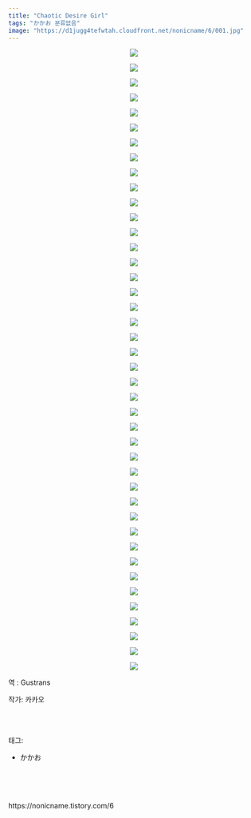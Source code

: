 ```yaml
---
title: "Chaotic Desire Girl"
tags: "かかお 분류없음"
image: "https://d1jugg4tefwtah.cloudfront.net/nonicname/6/001.jpg"
---
```

<div class="article">
<div class="tt_article_useless_p_margin"><p style="text-align: center; clear: none; float: none;"><img src="{{ site.imgserver11 }}/nonicname/6/001.jpg"/></p><p style="text-align: center; clear: none; float: none;"><img src="{{ site.imgserver11 }}/nonicname/6/002.jpg"/></p><p style="text-align: center; clear: none; float: none;"><img src="{{ site.imgserver11 }}/nonicname/6/003.jpg"/></p><p style="text-align: center; clear: none; float: none;"><img src="{{ site.imgserver11 }}/nonicname/6/004.jpg"/></p><p style="text-align: center; clear: none; float: none;"><img src="{{ site.imgserver11 }}/nonicname/6/005.jpg"/></p><p style="text-align: center; clear: none; float: none;"><img src="{{ site.imgserver11 }}/nonicname/6/006.jpg"/></p><p style="text-align: center; clear: none; float: none;"><img src="{{ site.imgserver11 }}/nonicname/6/007.jpg"/></p><p style="text-align: center; clear: none; float: none;"><img src="{{ site.imgserver11 }}/nonicname/6/008.jpg"/></p><p style="text-align: center; clear: none; float: none;"><img src="{{ site.imgserver11 }}/nonicname/6/009.jpg"/></p><p style="text-align: center; clear: none; float: none;"><img src="{{ site.imgserver11 }}/nonicname/6/010.jpg"/></p><p style="text-align: center; clear: none; float: none;"><img src="{{ site.imgserver11 }}/nonicname/6/011.jpg"/></p><p style="text-align: center; clear: none; float: none;"><img src="{{ site.imgserver11 }}/nonicname/6/012.jpg"/></p><p style="text-align: center; clear: none; float: none;"><img src="{{ site.imgserver11 }}/nonicname/6/013.jpg"/></p><p style="text-align: center; clear: none; float: none;"><img src="{{ site.imgserver11 }}/nonicname/6/014.jpg"/></p><p style="text-align: center; clear: none; float: none;"><img src="{{ site.imgserver11 }}/nonicname/6/015.jpg"/></p><p style="text-align: center; clear: none; float: none;"><img src="{{ site.imgserver11 }}/nonicname/6/016.jpg"/></p><p style="text-align: center; clear: none; float: none;"><img src="{{ site.imgserver11 }}/nonicname/6/017.jpg"/></p><p style="text-align: center; clear: none; float: none;"><img src="{{ site.imgserver11 }}/nonicname/6/018.jpg"/></p><p style="text-align: center; clear: none; float: none;"><img src="{{ site.imgserver11 }}/nonicname/6/019.jpg"/></p><p style="text-align: center; clear: none; float: none;"><img src="{{ site.imgserver11 }}/nonicname/6/020.jpg"/></p><p style="text-align: center; clear: none; float: none;"><img src="{{ site.imgserver11 }}/nonicname/6/021.jpg"/></p><p style="text-align: center; clear: none; float: none;"><img src="{{ site.imgserver11 }}/nonicname/6/022.jpg"/></p><p style="text-align: center; clear: none; float: none;"><img src="{{ site.imgserver11 }}/nonicname/6/023.jpg"/></p><p style="text-align: center; clear: none; float: none;"><img src="{{ site.imgserver11 }}/nonicname/6/024.jpg"/></p><p style="text-align: center; clear: none; float: none;"><img src="{{ site.imgserver11 }}/nonicname/6/025.jpg"/></p><p style="text-align: center; clear: none; float: none;"><img src="{{ site.imgserver11 }}/nonicname/6/026.jpg"/></p><p style="text-align: center; clear: none; float: none;"><img src="{{ site.imgserver11 }}/nonicname/6/027.jpg"/></p><p style="text-align: center; clear: none; float: none;"><img src="{{ site.imgserver11 }}/nonicname/6/028.jpg"/></p><p style="text-align: center; clear: none; float: none;"><img src="{{ site.imgserver11 }}/nonicname/6/029.jpg"/></p><p style="text-align: center; clear: none; float: none;"><img src="{{ site.imgserver11 }}/nonicname/6/030.jpg"/></p><p style="text-align: center; clear: none; float: none;"><img src="{{ site.imgserver11 }}/nonicname/6/031.jpg"/></p><p style="text-align: center; clear: none; float: none;"><img src="{{ site.imgserver11 }}/nonicname/6/032.jpg"/></p><p style="text-align: center; clear: none; float: none;"><img src="{{ site.imgserver11 }}/nonicname/6/033.jpg"/></p><p style="text-align: center; clear: none; float: none;"><img src="{{ site.imgserver11 }}/nonicname/6/034.jpg"/></p><p style="text-align: center; clear: none; float: none;"><img src="{{ site.imgserver11 }}/nonicname/6/035.jpg"/></p><p style="text-align: center; clear: none; float: none;"><img src="{{ site.imgserver11 }}/nonicname/6/036.jpg"/></p><p style="text-align: center; clear: none; float: none;"><img src="{{ site.imgserver11 }}/nonicname/6/037.jpg"/></p><p style="text-align: center; clear: none; float: none;"><img src="{{ site.imgserver11 }}/nonicname/6/038.jpg"/></p><p style="text-align: center; clear: none; float: none;"><img src="{{ site.imgserver11 }}/nonicname/6/039.jpg"/></p><p style="text-align: center; clear: none; float: none;"><img src="{{ site.imgserver11 }}/nonicname/6/040.jpg"/></p><p style="text-align: center; clear: none; float: none;"><img src="{{ site.imgserver11 }}/nonicname/6/041.jpg"/></p><p style="text-align: center; clear: none; float: none;"><img src="{{ site.imgserver11 }}/nonicname/6/042.jpg"/></p><p>역 : Gustrans<br/></p></div>
<p>작가: 카카오</p><br/>
</div><br/>
<div class="tagTrail">
<p>태그: </p>
<ul>
<li>かかお</li>
</ul>
</div><br/>
<div class="cb_lstcomment">
</div><br/>

<br/>
<p id="refer">https://nonicname.tistory.com/6</p>
<br/>

